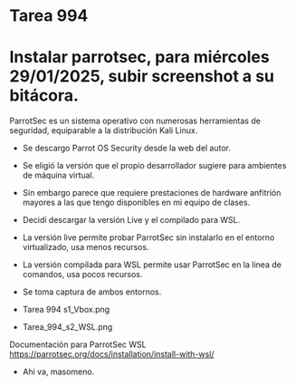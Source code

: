 # Tarea 994

# Instalar parrotsec, para miércoles 29/01/2025, subir screenshot a su bitácora.

ParrotSec es un sistema operativo con numerosas herramientas de seguridad, equiparable a la distribución Kali Linux.

- Se descargo Parrot OS Security desde la web del autor.
- Se eligió la versión que el propio desarrollador sugiere para ambientes de máquina virtual.
- Sin embargo parece que requiere prestaciones de hardware anfitrión mayores a las que tengo disponibles en mi equipo de clases.

- Decidí descargar la versión Live y el compilado para WSL.
- La versión live permite probar ParrotSec sin instalarlo en el entorno virtualizado, usa menos recursos.
- La versión compilada para WSL permite usar ParrotSec en la linea de comandos, usa pocos recursos.

- Se toma captura de ambos entornos.
- Tarea 994 s1_Vbox.png
- Tarea_994_s2_WSL.png

Documentación para ParrotSec WSL
https://parrotsec.org/docs/installation/install-with-wsl/

- Ahi va, masomeno.